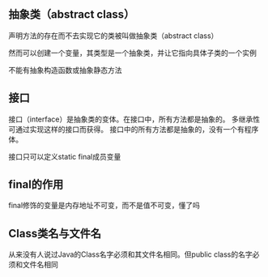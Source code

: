 ## 抽象类（abstract class）
声明方法的存在而不去实现它的类被叫做抽象类（abstract class）

然而可以创建一个变量，其类型是一个抽象类，并让它指向具体子类的一个实例

不能有抽象构造函数或抽象静态方法

## 接口
接口（interface）是抽象类的变体。在接口中，所有方法都是抽象的。
多继承性可通过实现这样的接口而获得。
接口中的所有方法都是抽象的，没有一个有程序体。

接口只可以定义static final成员变量

## final的作用

final修饰的变量是内存地址不可变，而不是值不可变，懂了吗

## Class类名与文件名

从来没有人说过Java的Class名字必须和其文件名相同。但public class的名字必须和文件名相同